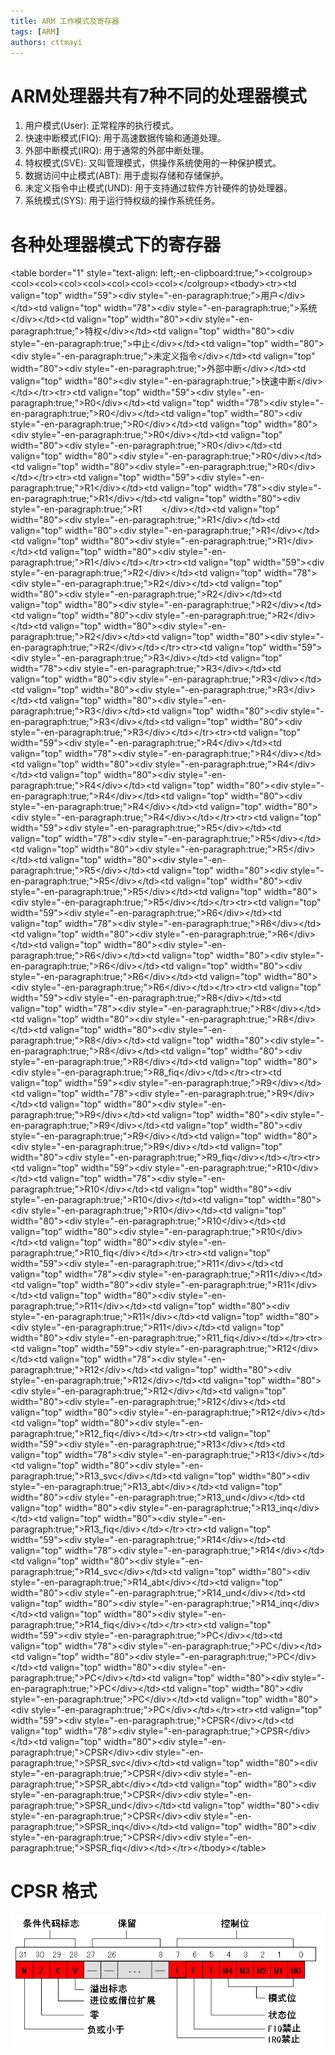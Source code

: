 ```yaml
---
title: ARM 工作模式及寄存器
tags: [ARM]
authors: cttmayi
---
```


ARM处理器共有7种不同的处理器模式
===

1. 用户模式(User): 正常程序的执行模式。
2. 快速中断模式(FIQ): 用于高速数据传输和通道处理。
3. 外部中断模式(IRQ): 用于通常的外部中断处理。
4. 特权模式(SVE): 又叫管理模式，供操作系统使用的一种保护模式。
5. 数据访问中止模式(ABT): 用于虚拟存储和存储保护。
6. 未定义指令中止模式(UND): 用于支持通过软件方针硬件的协处理器。
7. 系统模式(SYS): 用于运行特权级的操作系统任务。

各种处理器模式下的寄存器
===

\<table border="1" style="text-align: left;-en-clipboard:true;"\>\<colgroup\>\<col\>\<col\>\<col\>\<col\>\<col\>\<col\>\<col\>\</colgroup\>\<tbody\>\<tr\>\<td valign="top" width="59"\>\<div style="-en-paragraph:true;"\>用户\</div\>\</td\>\<td valign="top" width="78"\>\<div style="-en-paragraph:true;"\>系统\</div\>\</td\>\<td valign="top" width="80"\>\<div style="-en-paragraph:true;"\>特权\</div\>\</td\>\<td valign="top" width="80"\>\<div style="-en-paragraph:true;"\>中止\</div\>\</td\>\<td valign="top" width="80"\>\<div style="-en-paragraph:true;"\>未定义指令\</div\>\</td\>\<td valign="top" width="80"\>\<div style="-en-paragraph:true;"\>外部中断\</div\>\</td\>\<td valign="top" width="80"\>\<div style="-en-paragraph:true;"\>快速中断\</div\>\</td\>\</tr\>\<tr\>\<td valign="top" width="59"\>\<div style="-en-paragraph:true;"\>R0\</div\>\</td\>\<td valign="top" width="78"\>\<div style="-en-paragraph:true;"\>R0\</div\>\</td\>\<td valign="top" width="80"\>\<div style="-en-paragraph:true;"\>R0\</div\>\</td\>\<td valign="top" width="80"\>\<div style="-en-paragraph:true;"\>R0\</div\>\</td\>\<td valign="top" width="80"\>\<div style="-en-paragraph:true;"\>R0\</div\>\</td\>\<td valign="top" width="80"\>\<div style="-en-paragraph:true;"\>R0\</div\>\</td\>\<td valign="top" width="80"\>\<div style="-en-paragraph:true;"\>R0\</div\>\</td\>\</tr\>\<tr\>\<td valign="top" width="59"\>\<div style="-en-paragraph:true;"\>R1\</div\>\</td\>\<td valign="top" width="78"\>\<div style="-en-paragraph:true;"\>R1\</div\>\</td\>\<td valign="top" width="80"\>\<div style="-en-paragraph:true;"\>R1 &nbsp; &nbsp; &nbsp; &nbsp;\</div\>\</td\>\<td valign="top" width="80"\>\<div style="-en-paragraph:true;"\>R1\</div\>\</td\>\<td valign="top" width="80"\>\<div style="-en-paragraph:true;"\>R1\</div\>\</td\>\<td valign="top" width="80"\>\<div style="-en-paragraph:true;"\>R1\</div\>\</td\>\<td valign="top" width="80"\>\<div style="-en-paragraph:true;"\>R1\</div\>\</td\>\</tr\>\<tr\>\<td valign="top" width="59"\>\<div style="-en-paragraph:true;"\>R2\</div\>\</td\>\<td valign="top" width="78"\>\<div style="-en-paragraph:true;"\>R2\</div\>\</td\>\<td valign="top" width="80"\>\<div style="-en-paragraph:true;"\>R2\</div\>\</td\>\<td valign="top" width="80"\>\<div style="-en-paragraph:true;"\>R2\</div\>\</td\>\<td valign="top" width="80"\>\<div style="-en-paragraph:true;"\>R2\</div\>\</td\>\<td valign="top" width="80"\>\<div style="-en-paragraph:true;"\>R2\</div\>\</td\>\<td valign="top" width="80"\>\<div style="-en-paragraph:true;"\>R2\</div\>\</td\>\</tr\>\<tr\>\<td valign="top" width="59"\>\<div style="-en-paragraph:true;"\>R3\</div\>\</td\>\<td valign="top" width="78"\>\<div style="-en-paragraph:true;"\>R3\</div\>\</td\>\<td valign="top" width="80"\>\<div style="-en-paragraph:true;"\>R3\</div\>\</td\>\<td valign="top" width="80"\>\<div style="-en-paragraph:true;"\>R3\</div\>\</td\>\<td valign="top" width="80"\>\<div style="-en-paragraph:true;"\>R3\</div\>\</td\>\<td valign="top" width="80"\>\<div style="-en-paragraph:true;"\>R3\</div\>\</td\>\<td valign="top" width="80"\>\<div style="-en-paragraph:true;"\>R3\</div\>\</td\>\</tr\>\<tr\>\<td valign="top" width="59"\>\<div style="-en-paragraph:true;"\>R4\</div\>\</td\>\<td valign="top" width="78"\>\<div style="-en-paragraph:true;"\>R4\</div\>\</td\>\<td valign="top" width="80"\>\<div style="-en-paragraph:true;"\>R4\</div\>\</td\>\<td valign="top" width="80"\>\<div style="-en-paragraph:true;"\>R4\</div\>\</td\>\<td valign="top" width="80"\>\<div style="-en-paragraph:true;"\>R4\</div\>\</td\>\<td valign="top" width="80"\>\<div style="-en-paragraph:true;"\>R4\</div\>\</td\>\<td valign="top" width="80"\>\<div style="-en-paragraph:true;"\>R4\</div\>\</td\>\</tr\>\<tr\>\<td valign="top" width="59"\>\<div style="-en-paragraph:true;"\>R5\</div\>\</td\>\<td valign="top" width="78"\>\<div style="-en-paragraph:true;"\>R5\</div\>\</td\>\<td valign="top" width="80"\>\<div style="-en-paragraph:true;"\>R5\</div\>\</td\>\<td valign="top" width="80"\>\<div style="-en-paragraph:true;"\>R5\</div\>\</td\>\<td valign="top" width="80"\>\<div style="-en-paragraph:true;"\>R5\</div\>\</td\>\<td valign="top" width="80"\>\<div style="-en-paragraph:true;"\>R5\</div\>\</td\>\<td valign="top" width="80"\>\<div style="-en-paragraph:true;"\>R5\</div\>\</td\>\</tr\>\<tr\>\<td valign="top" width="59"\>\<div style="-en-paragraph:true;"\>R6\</div\>\</td\>\<td valign="top" width="78"\>\<div style="-en-paragraph:true;"\>R6\</div\>\</td\>\<td valign="top" width="80"\>\<div style="-en-paragraph:true;"\>R6\</div\>\</td\>\<td valign="top" width="80"\>\<div style="-en-paragraph:true;"\>R6\</div\>\</td\>\<td valign="top" width="80"\>\<div style="-en-paragraph:true;"\>R6\</div\>\</td\>\<td valign="top" width="80"\>\<div style="-en-paragraph:true;"\>R6\</div\>\</td\>\<td valign="top" width="80"\>\<div style="-en-paragraph:true;"\>R6\</div\>\</td\>\</tr\>\<tr\>\<td valign="top" width="59"\>\<div style="-en-paragraph:true;"\>R8\</div\>\</td\>\<td valign="top" width="78"\>\<div style="-en-paragraph:true;"\>R8\</div\>\</td\>\<td valign="top" width="80"\>\<div style="-en-paragraph:true;"\>R8\</div\>\</td\>\<td valign="top" width="80"\>\<div style="-en-paragraph:true;"\>R8\</div\>\</td\>\<td valign="top" width="80"\>\<div style="-en-paragraph:true;"\>R8\</div\>\</td\>\<td valign="top" width="80"\>\<div style="-en-paragraph:true;"\>R8\</div\>\</td\>\<td valign="top" width="80"\>\<div style="-en-paragraph:true;"\>R8_fiq\</div\>\</td\>\</tr\>\<tr\>\<td valign="top" width="59"\>\<div style="-en-paragraph:true;"\>R9\</div\>\</td\>\<td valign="top" width="78"\>\<div style="-en-paragraph:true;"\>R9\</div\>\</td\>\<td valign="top" width="80"\>\<div style="-en-paragraph:true;"\>R9\</div\>\</td\>\<td valign="top" width="80"\>\<div style="-en-paragraph:true;"\>R9\</div\>\</td\>\<td valign="top" width="80"\>\<div style="-en-paragraph:true;"\>R9\</div\>\</td\>\<td valign="top" width="80"\>\<div style="-en-paragraph:true;"\>R9\</div\>\</td\>\<td valign="top" width="80"\>\<div style="-en-paragraph:true;"\>R9_fiq\</div\>\</td\>\</tr\>\<tr\>\<td valign="top" width="59"\>\<div style="-en-paragraph:true;"\>R10\</div\>\</td\>\<td valign="top" width="78"\>\<div style="-en-paragraph:true;"\>R10\</div\>\</td\>\<td valign="top" width="80"\>\<div style="-en-paragraph:true;"\>R10\</div\>\</td\>\<td valign="top" width="80"\>\<div style="-en-paragraph:true;"\>R10\</div\>\</td\>\<td valign="top" width="80"\>\<div style="-en-paragraph:true;"\>R10\</div\>\</td\>\<td valign="top" width="80"\>\<div style="-en-paragraph:true;"\>R10\</div\>\</td\>\<td valign="top" width="80"\>\<div style="-en-paragraph:true;"\>R10_fiq\</div\>\</td\>\</tr\>\<tr\>\<td valign="top" width="59"\>\<div style="-en-paragraph:true;"\>R11\</div\>\</td\>\<td valign="top" width="78"\>\<div style="-en-paragraph:true;"\>R11\</div\>\</td\>\<td valign="top" width="80"\>\<div style="-en-paragraph:true;"\>R11\</div\>\</td\>\<td valign="top" width="80"\>\<div style="-en-paragraph:true;"\>R11\</div\>\</td\>\<td valign="top" width="80"\>\<div style="-en-paragraph:true;"\>R11\</div\>\</td\>\<td valign="top" width="80"\>\<div style="-en-paragraph:true;"\>R11\</div\>\</td\>\<td valign="top" width="80"\>\<div style="-en-paragraph:true;"\>R11_fiq\</div\>\</td\>\</tr\>\<tr\>\<td valign="top" width="59"\>\<div style="-en-paragraph:true;"\>R12\</div\>\</td\>\<td valign="top" width="78"\>\<div style="-en-paragraph:true;"\>R12\</div\>\</td\>\<td valign="top" width="80"\>\<div style="-en-paragraph:true;"\>R12\</div\>\</td\>\<td valign="top" width="80"\>\<div style="-en-paragraph:true;"\>R12\</div\>\</td\>\<td valign="top" width="80"\>\<div style="-en-paragraph:true;"\>R12\</div\>\</td\>\<td valign="top" width="80"\>\<div style="-en-paragraph:true;"\>R12\</div\>\</td\>\<td valign="top" width="80"\>\<div style="-en-paragraph:true;"\>R12_fiq\</div\>\</td\>\</tr\>\<tr\>\<td valign="top" width="59"\>\<div style="-en-paragraph:true;"\>R13\</div\>\</td\>\<td valign="top" width="78"\>\<div style="-en-paragraph:true;"\>R13\</div\>\</td\>\<td valign="top" width="80"\>\<div style="-en-paragraph:true;"\>R13_svc\</div\>\</td\>\<td valign="top" width="80"\>\<div style="-en-paragraph:true;"\>R13_abt\</div\>\</td\>\<td valign="top" width="80"\>\<div style="-en-paragraph:true;"\>R13_und\</div\>\</td\>\<td valign="top" width="80"\>\<div style="-en-paragraph:true;"\>R13_inq\</div\>\</td\>\<td valign="top" width="80"\>\<div style="-en-paragraph:true;"\>R13_fiq\</div\>\</td\>\</tr\>\<tr\>\<td valign="top" width="59"\>\<div style="-en-paragraph:true;"\>R14\</div\>\</td\>\<td valign="top" width="78"\>\<div style="-en-paragraph:true;"\>R14\</div\>\</td\>\<td valign="top" width="80"\>\<div style="-en-paragraph:true;"\>R14_svc\</div\>\</td\>\<td valign="top" width="80"\>\<div style="-en-paragraph:true;"\>R14_abt\</div\>\</td\>\<td valign="top" width="80"\>\<div style="-en-paragraph:true;"\>R14_und\</div\>\</td\>\<td valign="top" width="80"\>\<div style="-en-paragraph:true;"\>R14_inq\</div\>\</td\>\<td valign="top" width="80"\>\<div style="-en-paragraph:true;"\>R14_fiq\</div\>\</td\>\</tr\>\<tr\>\<td valign="top" width="59"\>\<div style="-en-paragraph:true;"\>PC\</div\>\</td\>\<td valign="top" width="78"\>\<div style="-en-paragraph:true;"\>PC\</div\>\</td\>\<td valign="top" width="80"\>\<div style="-en-paragraph:true;"\>PC\</div\>\</td\>\<td valign="top" width="80"\>\<div style="-en-paragraph:true;"\>PC\</div\>\</td\>\<td valign="top" width="80"\>\<div style="-en-paragraph:true;"\>PC\</div\>\</td\>\<td valign="top" width="80"\>\<div style="-en-paragraph:true;"\>PC\</div\>\</td\>\<td valign="top" width="80"\>\<div style="-en-paragraph:true;"\>PC\</div\>\</td\>\</tr\>\<tr\>\<td valign="top" width="59"\>\<div style="-en-paragraph:true;"\>CPSR\</div\>\</td\>\<td valign="top" width="78"\>\<div style="-en-paragraph:true;"\>CPSR\</div\>\</td\>\<td valign="top" width="80"\>\<div style="-en-paragraph:true;"\>CPSR\</div\>\<div style="-en-paragraph:true;"\>SPSR_svc\</div\>\</td\>\<td valign="top" width="80"\>\<div style="-en-paragraph:true;"\>CPSR\</div\>\<div style="-en-paragraph:true;"\>SPSR_abt\</div\>\</td\>\<td valign="top" width="80"\>\<div style="-en-paragraph:true;"\>CPSR\</div\>\<div style="-en-paragraph:true;"\>SPSR_und\</div\>\</td\>\<td valign="top" width="80"\>\<div style="-en-paragraph:true;"\>CPSR\</div\>\<div style="-en-paragraph:true;"\>SPSR_inq\</div\>\</td\>\<td valign="top" width="80"\>\<div style="-en-paragraph:true;"\>CPSR\</div\>\<div style="-en-paragraph:true;"\>SPSR_fiq\</div\>\</td\>\</tr\>\</tbody\>\</table\>

CPSR 格式
===
![image](./image-e671980e.png)